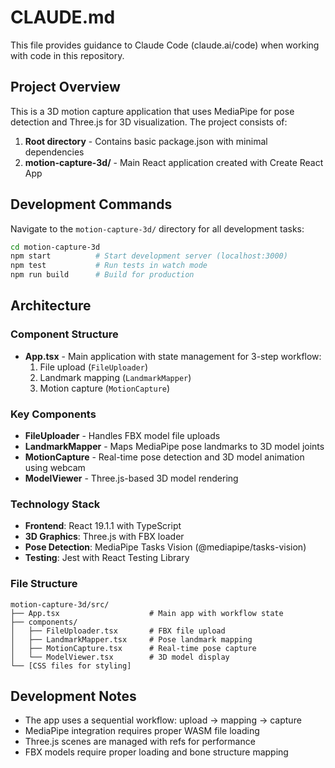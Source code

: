 # CLAUDE.md

This file provides guidance to Claude Code (claude.ai/code) when working with code in this repository.

## Project Overview

This is a 3D motion capture application that uses MediaPipe for pose detection and Three.js for 3D visualization. The project consists of:

1. **Root directory** - Contains basic package.json with minimal dependencies
2. **motion-capture-3d/** - Main React application created with Create React App

## Development Commands

Navigate to the `motion-capture-3d/` directory for all development tasks:

```bash
cd motion-capture-3d
npm start          # Start development server (localhost:3000)
npm test           # Run tests in watch mode
npm run build      # Build for production
```

## Architecture

### Component Structure
- **App.tsx** - Main application with state management for 3-step workflow:
  1. File upload (`FileUploader`)
  2. Landmark mapping (`LandmarkMapper`)
  3. Motion capture (`MotionCapture`)

### Key Components
- **FileUploader** - Handles FBX model file uploads
- **LandmarkMapper** - Maps MediaPipe pose landmarks to 3D model joints
- **MotionCapture** - Real-time pose detection and 3D model animation using webcam
- **ModelViewer** - Three.js-based 3D model rendering

### Technology Stack
- **Frontend**: React 19.1.1 with TypeScript
- **3D Graphics**: Three.js with FBX loader
- **Pose Detection**: MediaPipe Tasks Vision (@mediapipe/tasks-vision)
- **Testing**: Jest with React Testing Library

### File Structure
```
motion-capture-3d/src/
├── App.tsx                    # Main app with workflow state
├── components/
│   ├── FileUploader.tsx       # FBX file upload
│   ├── LandmarkMapper.tsx     # Pose landmark mapping
│   ├── MotionCapture.tsx      # Real-time pose capture
│   └── ModelViewer.tsx        # 3D model display
└── [CSS files for styling]
```

## Development Notes

- The app uses a sequential workflow: upload → mapping → capture
- MediaPipe integration requires proper WASM file loading
- Three.js scenes are managed with refs for performance
- FBX models require proper loading and bone structure mapping